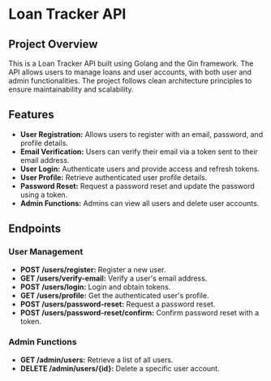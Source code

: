 # Loan Tracker API

## Project Overview

This is a Loan Tracker API built using Golang and the Gin framework. The API allows users to manage loans and user accounts, with both user and admin functionalities. The project follows clean architecture principles to ensure maintainability and scalability.

## Features

- **User Registration:** Allows users to register with an email, password, and profile details.
- **Email Verification:** Users can verify their email via a token sent to their email address.
- **User Login:** Authenticate users and provide access and refresh tokens.
- **User Profile:** Retrieve authenticated user profile details.
- **Password Reset:** Request a password reset and update the password using a token.
- **Admin Functions:** Admins can view all users and delete user accounts.

## Endpoints

### User Management

- **POST /users/register:** Register a new user.
- **GET /users/verify-email:** Verify a user's email address.
- **POST /users/login:** Login and obtain tokens.
- **GET /users/profile:** Get the authenticated user's profile.
- **POST /users/password-reset:** Request a password reset.
- **POST /users/password-reset/confirm:** Confirm password reset with a token.

### Admin Functions

- **GET /admin/users:** Retrieve a list of all users.
- **DELETE /admin/users/{id}:** Delete a specific user account.